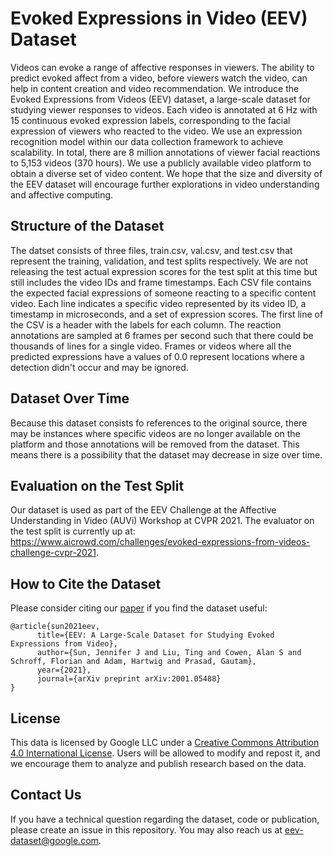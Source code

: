 # Evoked Expressions in Video (EEV) Dataset

Videos can evoke a range of affective responses in viewers. The ability to predict evoked affect from a video, before viewers watch the video, can help in content creation and video recommendation. We introduce the Evoked Expressions from Videos (EEV) dataset, a large-scale dataset for studying viewer responses to videos. Each video is annotated at 6 Hz with 15 continuous evoked expression labels, corresponding to the facial expression of viewers who reacted to the video. We use an expression recognition model within our data collection framework to achieve scalability. In total, there are 8 million annotations of viewer facial reactions to 5,153 videos (370 hours). We use a publicly available video platform to obtain a diverse set of video content. We hope that the size and diversity of the EEV dataset will encourage further explorations in video understanding and affective computing.

## Structure of the Dataset

The datset consists of three files, train.csv, val.csv, and test.csv that represent the training, validation, and test splits respectively. We are not releasing the test actual expression scores for the test split at this time but still includes the video IDs and frame timestamps. Each CSV file contains the expected facial expressions of someone reacting to a specific content video. Each line indicates a specific video represented by its video ID, a timestamp in microseconds, and a set of expression scores. The first line of the CSV is a header with the labels for each column. The reaction annotations are sampled at 6 frames per second such that there could be thousands of lines for a single video. Frames or videos where all the predicted expressions have a values of 0.0 represent locations where a detection didn't occur and may be ignored.

## Dataset Over Time

Because this dataset consists fo references to the original source, there may be instances where specific videos are no longer available on the platform and those annotations will be removed from the dataset. This means there is a possibility that the dataset may decrease in size over time.

## Evaluation on the Test Split

Our dataset is used as part of the EEV Challenge at the Affective Understanding in Video (AUVi) Workshop at CVPR 2021. The evaluator on the test split is currently up at: https://www.aicrowd.com/challenges/evoked-expressions-from-videos-challenge-cvpr-2021.

## How to Cite the Dataset

Please consider citing our [paper](https://arxiv.org/abs/2001.05488) if you find the dataset useful:

```
@article{sun2021eev,
      title={EEV: A Large-Scale Dataset for Studying Evoked Expressions from Video}, 
      author={Sun, Jennifer J and Liu, Ting and Cowen, Alan S and Schroff, Florian and Adam, Hartwig and Prasad, Gautam},
      year={2021},
      journal={arXiv preprint arXiv:2001.05488}
}
```
## License

This data is licensed by Google LLC under a [Creative Commons Attribution 4.0 International License](http://creativecommons.org/licenses/by/4.0/). Users will be allowed to modify and repost it, and we encourage them to analyze and publish research based on the data.

## Contact Us

If you have a technical question regarding the dataset, code or publication, please create an issue in this repository. You may also reach us at eev-dataset@google.com.
